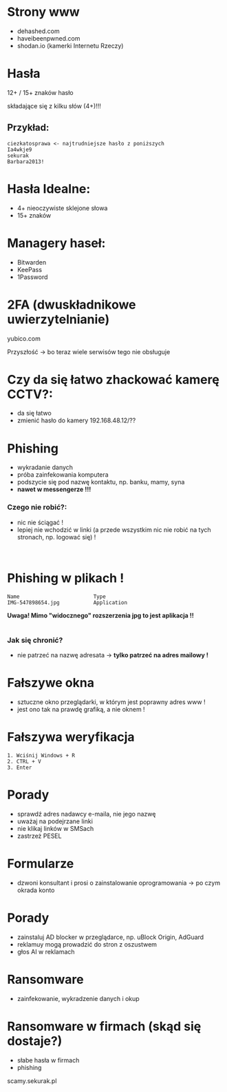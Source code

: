 # Strony www
* dehashed.com
* haveibeenpwned.com
* shodan.io (kamerki Internetu Rzeczy)

# Hasła

12+ / 15+ znaków hasło

składające się z kilku słów (4+)!!!

## Przykład:
```
ciezkatosprawa <- najtrudniejsze hasło z poniższych
Ia4wkje9
sekurak
Barbara2013!
```

# Hasła Idealne:
* 4+ nieoczywiste sklejone słowa 
* 15+ znaków


# Managery haseł:
* Bitwarden
* KeePass
* 1Password

# 2FA (dwuskładnikowe uwierzytelnianie)
yubico.com

Przyszłość -> bo teraz wiele serwisów tego nie obsługuje

# Czy da się łatwo zhackować kamerę CCTV?:
* da się łatwo
* zmienić hasło do kamery
192.168.48.12/??

# Phishing
* wykradanie danych
* próba zainfekowania komputera
* podszycie się pod nazwę kontaktu, np. banku, mamy, syna
* **nawet w messengerze !!!**

### Czego nie robić?:

* nic nie ściągać !
* lepiej nie wchodzić w linki (a przede wszystkim nic nie robić na tych stronach, np. logować się) !


&nbsp;
# Phishing w plikach !

```
Name                        Type
IMG-547898654.jpg           Application
```

**Uwaga! Mimo "widocznego" rozszerzenia jpg to jest aplikacja !!**

#

### Jak się chronić?
* nie patrzeć na nazwę adresata -> **tylko patrzeć na adres mailowy !**

# Fałszywe okna

* sztuczne okno przeglądarki, w którym jest poprawny adres www !
* jest ono tak na prawdę grafiką, a nie oknem !

# Fałszywa weryfikacja

```
1. Wciśnij Windows + R
2. CTRL + V
3. Enter
```

# Porady
* sprawdź adres nadawcy e-maila, nie jego nazwę
* uważaj na podejrzane linki
* nie klikaj linków w SMSach
* zastrzeż PESEL

# Formularze
* dzwoni konsultant i prosi o zainstalowanie oprogramowania -> po czym okrada konto

# Porady
* zainstaluj AD blocker w przeglądarce, np. uBlock Origin, AdGuard
* reklamuy mogą prowadzić do stron z oszustwem
* głos AI w reklamach

# Ransomware
* zainfekowanie, wykradzenie danych i okup

# Ransomware w firmach (skąd się dostaje?)
* słabe hasła w firmach
* phishing

scamy.sekurak.pl